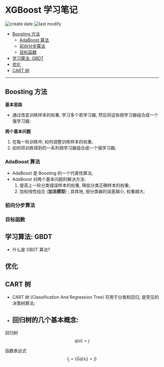 XGBoost 学习笔记
===
<!--START_SECTION:badge-->

![create date](https://img.shields.io/static/v1?label=create%20date&message=2022-05-xx&label_color=gray&color=lightsteelblue&style=flat-square)
![last modify](https://img.shields.io/static/v1?label=last%20modify&message=2025-08-03%2022%3A42%3A16&label_color=gray&color=thistle&style=flat-square)

<!--END_SECTION:badge-->

<!--info
top: false
draft: true
hidden: true
tag: [ml]
-->

<!--START_SECTION:toc-->
- [Boosting 方法](#boosting-方法)
    - [AdaBoost 算法](#adaboost-算法)
    - [前向分步算法](#前向分步算法)
    - [目标函数](#目标函数)
- [学习算法: GBDT](#学习算法gbdt)
- [优化](#优化)
- [CART 树](#cart-树)
<!--END_SECTION:toc-->

---

## Boosting 方法

**基本思路**
- 通过改变训练样本的权重, 学习多个若学习器, 然后将这些弱学习器组合成一个强学习器;

**两个基本问题**
1. 在每一轮训练中, 如何调整训练样本的权重;
2. 如何将训练得到的一系列弱学习器组合成一个强学习器;

### AdaBoost 算法

- AdaBoost 是 Boosting 的一个代表性算法;
- AdaBoost 对两个基本问题的解决方法:
    1. 提高上一轮分类错误样本的权重, 降低分类正确样本的权重;
    2. 加权线性组合 (**加法模型**) ; 具体地, 弱分类器的误差越小, 权重越大;

### 前向分步算法

### 目标函数

## 学习算法: GBDT
- 什么是 GBDT 算法?

## 优化


## CART 树
- CART 树 (Classification And Regression Tree) 可用于分类和回归, 是常见的决策树算法;

- 回归树的几个基本概念:
    -

回归树
$$q(x) = j$$

函数表达式
$$I_j = \{ i | q(x_i) = j \}$$

